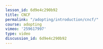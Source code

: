 ```yaml
---
lesson_id: 6d9e4c290b92
title: CNCF
permalink: "/adopting/introduction/cncf/"
course: adopting
vimeo: '259617997'
type: video
discussion_id: 6d9e4c290b92
---
```



